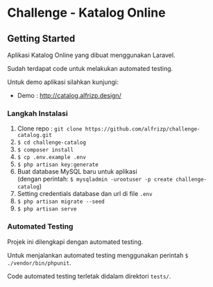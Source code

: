 # Challenge - Katalog Online

## Getting Started
Aplikasi Katalog Online yang dibuat menggunakan Laravel.

Sudah terdapat code untuk melakukan automated testing.

Untuk demo aplikasi silahkan kunjungi:
- Demo : http://catalog.alfrizp.design/

### Langkah Instalasi
1. Clone repo : `git clone https://github.com/alfrizp/challenge-catalog.git`
2. `$ cd challenge-catalog`
3. `$ composer install`
4. `$ cp .env.example .env`
5. `$ php artisan key:generate`
6. Buat database MySQL baru untuk aplikasi  
(dengan perintah: `$ mysqladmin -urootuser -p create challenge-catalog`)
7. Setting credentials database dan url di file `.env`
8. `$ php artisan migrate --seed`
9. `$ php artisan serve`

### Automated Testing
Projek ini dilengkapi dengan automated testing.

Untuk menjalankan automated testing menggunakan perintah `$ ./vendor/bin/phpunit`.

Code automated testing terletak didalam direktori `tests/`.
